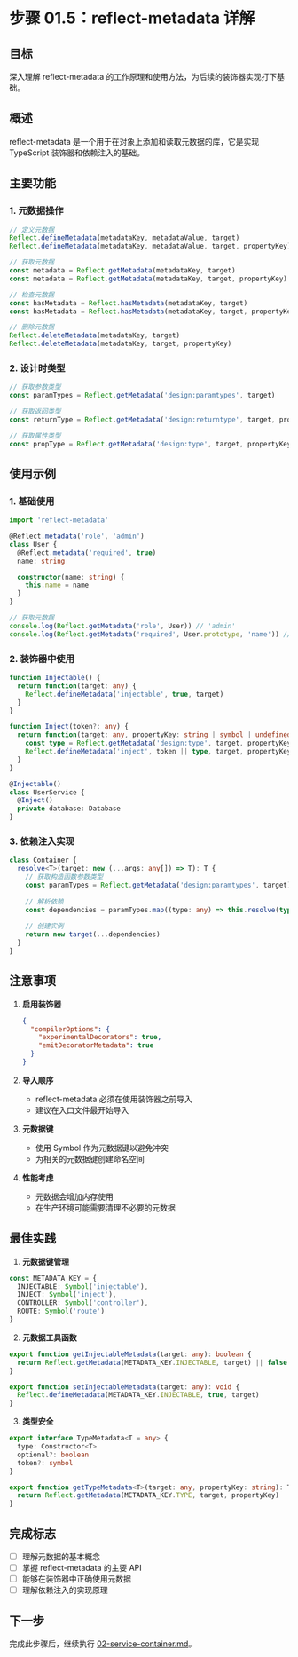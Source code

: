 # 步骤 01.5：reflect-metadata 详解

## 目标
深入理解 reflect-metadata 的工作原理和使用方法，为后续的装饰器实现打下基础。

## 概述
reflect-metadata 是一个用于在对象上添加和读取元数据的库，它是实现 TypeScript 装饰器和依赖注入的基础。

## 主要功能

### 1. 元数据操作

```typescript
// 定义元数据
Reflect.defineMetadata(metadataKey, metadataValue, target)
Reflect.defineMetadata(metadataKey, metadataValue, target, propertyKey)

// 获取元数据
const metadata = Reflect.getMetadata(metadataKey, target)
const metadata = Reflect.getMetadata(metadataKey, target, propertyKey)

// 检查元数据
const hasMetadata = Reflect.hasMetadata(metadataKey, target)
const hasMetadata = Reflect.hasMetadata(metadataKey, target, propertyKey)

// 删除元数据
Reflect.deleteMetadata(metadataKey, target)
Reflect.deleteMetadata(metadataKey, target, propertyKey)
```

### 2. 设计时类型

```typescript
// 获取参数类型
const paramTypes = Reflect.getMetadata('design:paramtypes', target)

// 获取返回类型
const returnType = Reflect.getMetadata('design:returntype', target, propertyKey)

// 获取属性类型
const propType = Reflect.getMetadata('design:type', target, propertyKey)
```

## 使用示例

### 1. 基础使用

```typescript
import 'reflect-metadata'

@Reflect.metadata('role', 'admin')
class User {
  @Reflect.metadata('required', true)
  name: string

  constructor(name: string) {
    this.name = name
  }
}

// 获取元数据
console.log(Reflect.getMetadata('role', User)) // 'admin'
console.log(Reflect.getMetadata('required', User.prototype, 'name')) // true
```

### 2. 装饰器中使用

```typescript
function Injectable() {
  return function(target: any) {
    Reflect.defineMetadata('injectable', true, target)
  }
}

function Inject(token?: any) {
  return function(target: any, propertyKey: string | symbol | undefined, parameterIndex?: number) {
    const type = Reflect.getMetadata('design:type', target, propertyKey!)
    Reflect.defineMetadata('inject', token || type, target, propertyKey!)
  }
}

@Injectable()
class UserService {
  @Inject()
  private database: Database
}
```

### 3. 依赖注入实现

```typescript
class Container {
  resolve<T>(target: new (...args: any[]) => T): T {
    // 获取构造函数参数类型
    const paramTypes = Reflect.getMetadata('design:paramtypes', target) || []
    
    // 解析依赖
    const dependencies = paramTypes.map((type: any) => this.resolve(type))
    
    // 创建实例
    return new target(...dependencies)
  }
}
```

## 注意事项

1. **启用装饰器**
   ```json
   {
     "compilerOptions": {
       "experimentalDecorators": true,
       "emitDecoratorMetadata": true
     }
   }
   ```

2. **导入顺序**
   - reflect-metadata 必须在使用装饰器之前导入
   - 建议在入口文件最开始导入

3. **元数据键**
   - 使用 Symbol 作为元数据键以避免冲突
   - 为相关的元数据键创建命名空间

4. **性能考虑**
   - 元数据会增加内存使用
   - 在生产环境可能需要清理不必要的元数据

## 最佳实践

1. **元数据键管理**
```typescript
const METADATA_KEY = {
  INJECTABLE: Symbol('injectable'),
  INJECT: Symbol('inject'),
  CONTROLLER: Symbol('controller'),
  ROUTE: Symbol('route')
}
```

2. **元数据工具函数**
```typescript
export function getInjectableMetadata(target: any): boolean {
  return Reflect.getMetadata(METADATA_KEY.INJECTABLE, target) || false
}

export function setInjectableMetadata(target: any): void {
  Reflect.defineMetadata(METADATA_KEY.INJECTABLE, true, target)
}
```

3. **类型安全**
```typescript
export interface TypeMetadata<T = any> {
  type: Constructor<T>
  optional?: boolean
  token?: symbol
}

export function getTypeMetadata<T>(target: any, propertyKey: string): TypeMetadata<T> {
  return Reflect.getMetadata(METADATA_KEY.TYPE, target, propertyKey)
}
```

## 完成标志
- [ ] 理解元数据的基本概念
- [ ] 掌握 reflect-metadata 的主要 API
- [ ] 能够在装饰器中正确使用元数据
- [ ] 理解依赖注入的实现原理

## 下一步
完成此步骤后，继续执行 [02-service-container.md](./02-service-container.md)。 
